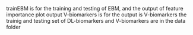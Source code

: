 trainEBM is for the training and testing of EBM, and the output of feature importance plot
output V-biomarkers is for the output is V-biomarkers
the trainig and testing set of DL-biomarkers and V-biomarkers are in the data folder
